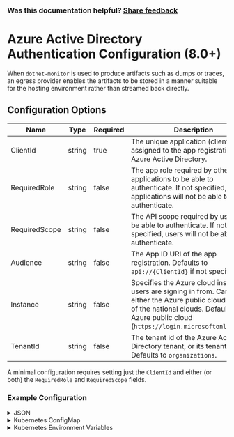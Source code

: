 
### Was this documentation helpful? [Share feedback](https://www.research.net/r/DGDQWXH?src=documentation%2Fconfiguration%2Fazure-ad-authentication-configuration)

# Azure Active Directory Authentication Configuration (8.0+)

When `dotnet-monitor` is used to produce artifacts such as dumps or traces, an egress provider enables the artifacts to be stored in a manner suitable for the hosting environment rather than streamed back directly.

## Configuration Options

| Name | Type | Required | Description |
|---|---|---|---|
| ClientId | string | true | The unique application (client) id assigned to the app registration in Azure Active Directory. |
| RequiredRole | string | false | The app role required by other applications to be able to authenticate. If not specified, other applications will not be able to authenticate. |
| RequiredScope | string | false | The API scope required by users to be able to authenticate. If not specified, users will not be able to authenticate. |
| Audience | string | false | The App ID URI of the app registration. Defaults to `api://{ClientId}` if not specified. |
| Instance | string | false | Specifies the Azure cloud instance users are signing in from. Can be either the Azure public cloud or one of the national clouds. Defaults to the Azure public cloud (`https://login.microsoftonline.com`). |
| TenantId | string | false | The tenant id of the Azure Active Directory tenant, or its tenant domain. Defaults to `organizations`. |

A minimal configuration requires setting just the `ClientId` and either (or both) the `RequiredRole` and `RequiredScope` fields.

### Example Configuration

<details>
  <summary>JSON</summary>

  ```json
  {
      "Authentication": {
          "AzureAd": {
            "ClientId": "5eaf6ccc-e8c1-47c6-a68c-a6453172c655",
            "RequiredRole": "Application.Access",
            "RequiredScope": "access_as_user"
          }
      }
  }
  ```
</details>

<details>
  <summary>Kubernetes ConfigMap</summary>

  ```yaml
  Authentication__AzureAd__ClientId: "5eaf6ccc-e8c1-47c6-a68c-a6453172c655"
  Authentication__AzureAd__RequiredRole: "Application.Access"
  Authentication__AzureAd__RequiredScope: "access_as_user"
  ```
</details>

<details>
  <summary>Kubernetes Environment Variables</summary>

  ```yaml
  - name: DotnetMonitor_Authentication__AzureAd__ClientId
    value: "5eaf6ccc-e8c1-47c6-a68c-a6453172c655"
  - name: DotnetMonitor_Authentication__AzureAd__RequiredRole
    value: "Application.Access"
  - name: DotnetMonitor_Authentication__AzureAd__RequiredScope
    value: "access_as_user"
  ```
</details>
